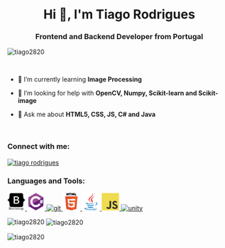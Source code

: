 <h1 align="center">Hi 👋, I'm Tiago Rodrigues</h1>
<h3 align="center">Frontend and Backend Developer from Portugal</h3>

<p align="left"> <img src="https://komarev.com/ghpvc/?username=tiago2820&label=Profile%20views&color=0e75b6&style=flat" alt="tiago2820" /> </p>

<p align="left"> <a href="https://twitter.com/" target="blank"><img src="https://img.shields.io/twitter/follow/?logo=twitter&style=for-the-badge" alt="" /></a> </p>

- 🌱 I’m currently learning **Image Processing**

- 🤝 I’m looking for help with **OpenCV, Numpy, Scikit-learn and Scikit-image**

- 💬 Ask me about **HTML5, CSS, JS, C# and Java**

<br>

<h3 align="left">Connect with me:</h3>
<p align="left">
<a href="https://fb.com/tiago rodrigues" target="blank"><img align="center" src="https://raw.githubusercontent.com/rahuldkjain/github-profile-readme-generator/master/src/images/icons/Social/facebook.svg" alt="tiago rodrigues" height="30" width="40" /></a>
</p>

<h3 align="left">Languages and Tools:</h3>
<p align="left"> <a href="https://getbootstrap.com" target="_blank" rel="noreferrer"> <img src="https://raw.githubusercontent.com/devicons/devicon/master/icons/bootstrap/bootstrap-plain-wordmark.svg" alt="bootstrap" width="40" height="40"/> </a> <a href="https://www.w3schools.com/cs/" target="_blank" rel="noreferrer"> <img src="https://raw.githubusercontent.com/devicons/devicon/master/icons/csharp/csharp-original.svg" alt="csharp" width="40" height="40"/> </a> <a href="https://git-scm.com/" target="_blank" rel="noreferrer"> <img src="https://www.vectorlogo.zone/logos/git-scm/git-scm-icon.svg" alt="git" width="40" height="40"/> </a> <a href="https://www.w3.org/html/" target="_blank" rel="noreferrer"> <img src="https://raw.githubusercontent.com/devicons/devicon/master/icons/html5/html5-original-wordmark.svg" alt="html5" width="40" height="40"/> </a> <a href="https://www.java.com" target="_blank" rel="noreferrer"> <img src="https://raw.githubusercontent.com/devicons/devicon/master/icons/java/java-original.svg" alt="java" width="40" height="40"/> </a> <a href="https://developer.mozilla.org/en-US/docs/Web/JavaScript" target="_blank" rel="noreferrer"> <img src="https://raw.githubusercontent.com/devicons/devicon/master/icons/javascript/javascript-original.svg" alt="javascript" width="40" height="40"/> </a><a href="https://unity.com/" target="_blank" rel="noreferrer"> <img src="https://www.vectorlogo.zone/logos/unity3d/unity3d-icon.svg" alt="unity" width="40" height="40"/> </a> </p>

<p><img align="left" src="https://github-readme-stats.vercel.app/api/top-langs?username=tiago2820&show_icons=true&locale=en&layout=compact" alt="tiago2820" /></p>

<p>&nbsp;<img align="center" src="https://github-readme-stats.vercel.app/api?username=tiago2820&show_icons=true&locale=en" alt="tiago2820" /></p>

<p><img align="center" src="https://github-readme-streak-stats.herokuapp.com/?user=tiago2820&" alt="tiago2820" /></p>
